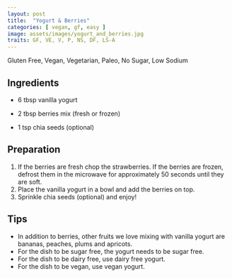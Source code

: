 ```yaml
---
layout: post
title:  "Yogurt & Berries"
categories: [ vegan, gf, easy ]
image: assets/images/yogurt_and_berries.jpg
traits: GF, VE, V, P, NS, DF, LS-A
---
```


Gluten Free, Vegan, Vegetarian, Paleo, No Sugar, Low Sodium 

## Ingredients

* 6 tbsp vanilla yogurt

* 2 tbsp berries mix (fresh or frozen)

* 1 tsp chia seeds (optional)

## Preparation

1. If the berries are fresh chop the strawberries. If the berries are frozen, defrost them in the microwave for approximately 50 seconds until they are soft.
2. Place the vanilla yogurt in a bowl and add the berries on top.
3. Sprinkle chia seeds (optional) and enjoy!

## Tips

* In addition to berries, other fruits we love mixing with vanilla yogurt are bananas, peaches, plums and apricots.
* For the dish to be sugar free, the yogurt needs to be sugar free.
* For the dish to be dairy free, use dairy free yogurt.
* For the dish to be vegan, use vegan yogurt.
